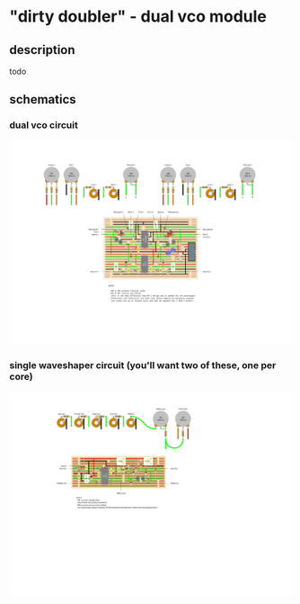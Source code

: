 # "dirty doubler" - dual vco module

## description

todo

## schematics

### dual vco circuit
!["dirty doubler" dual vco circuit schematic](./dirty_doubler_dual_input_stage_final.png)

### single waveshaper circuit (you'll want two of these, one per core)
!["dirty doubler" single waveshaper circuit schematic](./dirty_doubler_single_waveshaper_final.png)
